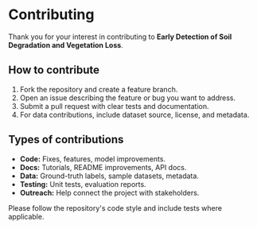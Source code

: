 # Contributing

Thank you for your interest in contributing to **Early Detection of Soil Degradation and Vegetation Loss**.

## How to contribute

1. Fork the repository and create a feature branch.
2. Open an issue describing the feature or bug you want to address.
3. Submit a pull request with clear tests and documentation.
4. For data contributions, include dataset source, license, and metadata.

## Types of contributions

- **Code:** Fixes, features, model improvements.
- **Docs:** Tutorials, README improvements, API docs.
- **Data:** Ground-truth labels, sample datasets, metadata.
- **Testing:** Unit tests, evaluation reports.
- **Outreach:** Help connect the project with stakeholders.

Please follow the repository's code style and include tests where applicable.
